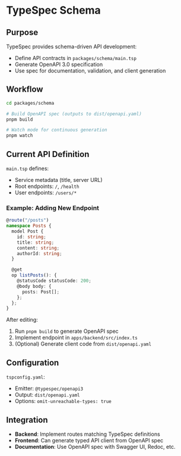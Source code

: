 # TypeSpec Schema

## Purpose

TypeSpec provides schema-driven API development:
- Define API contracts in `packages/schema/main.tsp`
- Generate OpenAPI 3.0 specification
- Use spec for documentation, validation, and client generation

## Workflow

```bash
cd packages/schema

# Build OpenAPI spec (outputs to dist/openapi.yaml)
pnpm build

# Watch mode for continuous generation
pnpm watch
```

## Current API Definition

`main.tsp` defines:
- Service metadata (title, server URL)
- Root endpoints: `/`, `/health`
- User endpoints: `/users/*`

### Example: Adding New Endpoint

```typescript
@route("/posts")
namespace Posts {
  model Post {
    id: string;
    title: string;
    content: string;
    authorId: string;
  }

  @get
  op listPosts(): {
    @statusCode statusCode: 200;
    @body body: {
      posts: Post[];
    };
  };
}
```

After editing:
1. Run `pnpm build` to generate OpenAPI spec
2. Implement endpoint in `apps/backend/src/index.ts`
3. (Optional) Generate client code from `dist/openapi.yaml`

## Configuration

`tspconfig.yaml`:
- Emitter: `@typespec/openapi3`
- Output: `dist/openapi.yaml`
- Options: `omit-unreachable-types: true`

## Integration

- **Backend**: Implement routes matching TypeSpec definitions
- **Frontend**: Can generate typed API client from OpenAPI spec
- **Documentation**: Use OpenAPI spec with Swagger UI, Redoc, etc.
